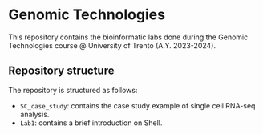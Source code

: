 # Genomic Technologies
This repository contains the bioinformatic labs done during the Genomic Technologies course @ University of Trento (A.Y. 2023-2024). 

## Repository structure
The repository is structured as follows:
- `SC_case_study`: contains the case study example of single cell RNA-seq analysis.
- `Lab1`: contains a brief introduction on Shell.

